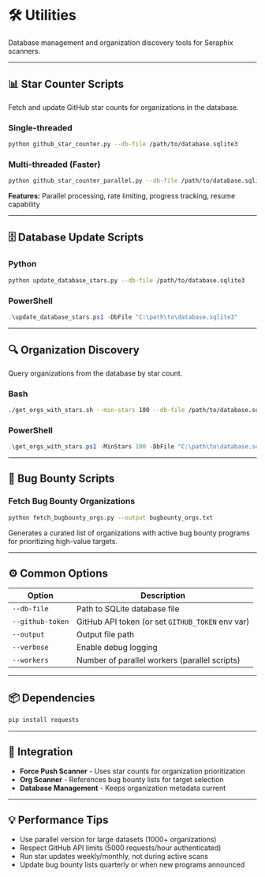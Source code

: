 # 🛠️ Utilities

Database management and organization discovery tools for Seraphix scanners.

---

## 📊 Star Counter Scripts

Fetch and update GitHub star counts for organizations in the database.

### Single-threaded
```bash
python github_star_counter.py --db-file /path/to/database.sqlite3
```

### Multi-threaded (Faster)
```bash
python github_star_counter_parallel.py --db-file /path/to/database.sqlite3 --workers 8
```

**Features:** Parallel processing, rate limiting, progress tracking, resume capability

---

## 🗄️ Database Update Scripts

### Python
```bash
python update_database_stars.py --db-file /path/to/database.sqlite3
```

### PowerShell
```powershell
.\update_database_stars.ps1 -DbFile "C:\path\to\database.sqlite3"
```

---

## 🔍 Organization Discovery

Query organizations from the database by star count.

### Bash
```bash
./get_orgs_with_stars.sh --min-stars 100 --db-file /path/to/database.sqlite3
```

### PowerShell
```powershell
.\get_orgs_with_stars.ps1 -MinStars 100 -DbFile "C:\path\to\database.sqlite3"
```

---

## 🎯 Bug Bounty Scripts

### Fetch Bug Bounty Organizations
```bash
python fetch_bugbounty_orgs.py --output bugbounty_orgs.txt
```

Generates a curated list of organizations with active bug bounty programs for prioritizing high-value targets.

---

## ⚙️ Common Options

| Option | Description |
|--------|-------------|
| `--db-file` | Path to SQLite database file |
| `--github-token` | GitHub API token (or set `GITHUB_TOKEN` env var) |
| `--output` | Output file path |
| `--verbose` | Enable debug logging |
| `--workers` | Number of parallel workers (parallel scripts) |

---

## 📦 Dependencies

```bash
pip install requests
```

---

## 🔗 Integration

- **Force Push Scanner** - Uses star counts for organization prioritization
- **Org Scanner** - References bug bounty lists for target selection
- **Database Management** - Keeps organization metadata current

---

## 💡 Performance Tips

- Use parallel version for large datasets (1000+ organizations)
- Respect GitHub API limits (5000 requests/hour authenticated)
- Run star updates weekly/monthly, not during active scans
- Update bug bounty lists quarterly or when new programs announced
